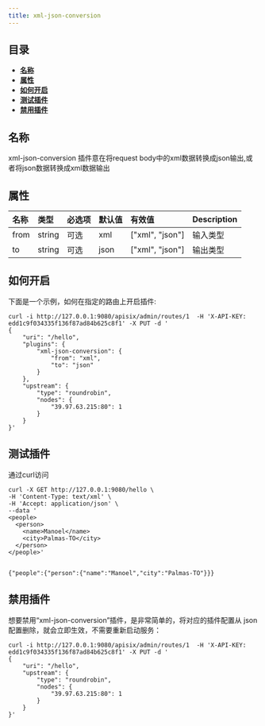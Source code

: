 ```yaml
---
title: xml-json-conversion
---
```



<!--
#
# Licensed to the Apache Software Foundation (ASF) under one or more
# contributor license agreements.  See the NOTICE file distributed with
# this work for additional information regarding copyright ownership.
# The ASF licenses this file to You under the Apache License, Version 2.0
# (the "License"); you may not use this file except in compliance with
# the License.  You may obtain a copy of the License at
#
#     http://www.apache.org/licenses/LICENSE-2.0
#
# Unless required by applicable law or agreed to in writing, software
# distributed under the License is distributed on an "AS IS" BASIS,
# WITHOUT WARRANTIES OR CONDITIONS OF ANY KIND, either express or implied.
# See the License for the specific language governing permissions and
# limitations under the License.
#
-->

## 目录

- [**名称**](#名称)
- [**属性**](#属性)
- [**如何开启**](#如何开启)
- [**测试插件**](#测试插件)
- [**禁用插件**](#禁用插件)

## 名称

xml-json-conversion 插件意在将request body中的xml数据转换成json输出,或者将json数据转换成xml数据输出

## 属性

| 名称           | 类型    | 必选项   | 默认值   | 有效值                       | Description  |
|:--------------|:--------|:--------|:-------|:----------------------------|:-------------|
| from          | string  | 可选    | xml     | ["xml", "json"]             | 输入类型  |
| to            | string  | 可选    | json    | ["xml", "json"]             | 输出类型  |

## 如何开启

下面是一个示例，如何在指定的路由上开启插件:

```shell
curl -i http://127.0.0.1:9080/apisix/admin/routes/1  -H 'X-API-KEY: edd1c9f034335f136f87ad84b625c8f1' -X PUT -d '
{
    "uri": "/hello",
    "plugins": {
        "xml-json-conversion": {
            "from": "xml",
            "to": "json"
        }
    },
    "upstream": {
        "type": "roundrobin",
        "nodes": {
            "39.97.63.215:80": 1
        }
    }
}'
```

## 测试插件

通过curl访问

```shell
curl -X GET http://127.0.0.1:9080/hello \
-H 'Content-Type: text/xml' \
-H 'Accept: application/json' \
--data '
<people>
  <person>
    <name>Manoel</name>
    <city>Palmas-TO</city>
  </person>
</people>'


{"people":{"person":{"name":"Manoel","city":"Palmas-TO"}}}
```

## 禁用插件

想要禁用“xml-json-conversion”插件，是非常简单的，将对应的插件配置从 json 配置删除，就会立即生效，不需要重新启动服务：

```shell
curl -i http://127.0.0.1:9080/apisix/admin/routes/1  -H 'X-API-KEY: edd1c9f034335f136f87ad84b625c8f1' -X PUT -d '
{
    "uri": "/hello",
    "upstream": {
        "type": "roundrobin",
        "nodes": {
            "39.97.63.215:80": 1
        }
    }
}'
```
